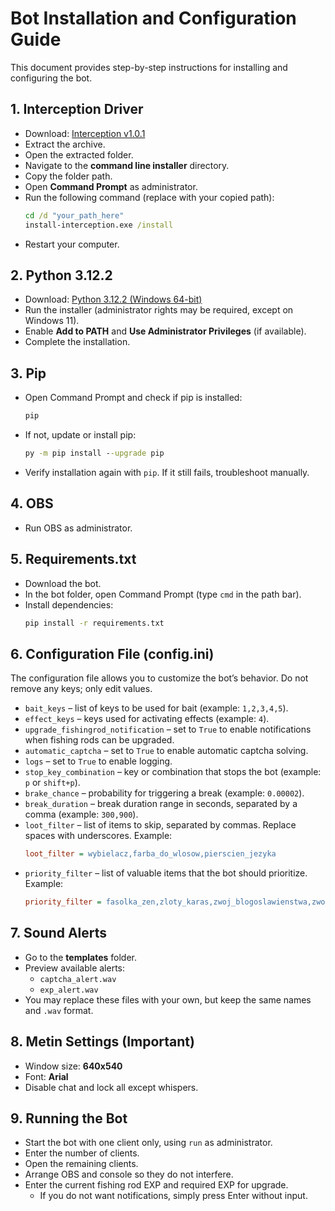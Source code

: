 # Bot Installation and Configuration Guide

This document provides step-by-step instructions for installing and configuring the bot.

## 1. Interception Driver
- Download: [Interception v1.0.1](https://github.com/oblitum/Interception/releases/download/v1.0.1/Interception.zip)  
- Extract the archive.  
- Open the extracted folder.  
- Navigate to the **command line installer** directory.  
- Copy the folder path.  
- Open **Command Prompt** as administrator.  
- Run the following command (replace with your copied path):  
  ```cmd
  cd /d "your_path_here"
  install-interception.exe /install
  ```  
- Restart your computer.

## 2. Python 3.12.2
- Download: [Python 3.12.2 (Windows 64-bit)](https://www.python.org/ftp/python/3.12.2/python-3.12.2-amd64.exe)  
- Run the installer (administrator rights may be required, except on Windows 11).  
- Enable **Add to PATH** and **Use Administrator Privileges** (if available).  
- Complete the installation.

## 3. Pip
- Open Command Prompt and check if pip is installed:  
  ```cmd
  pip
  ```
- If not, update or install pip:  
  ```cmd
  py -m pip install --upgrade pip
  ```
- Verify installation again with `pip`. If it still fails, troubleshoot manually.

## 4. OBS
- Run OBS as administrator.

## 5. Requirements.txt
- Download the bot.  
- In the bot folder, open Command Prompt (type `cmd` in the path bar).  
- Install dependencies:  
  ```cmd
  pip install -r requirements.txt
  ```

## 6. Configuration File (config.ini)
The configuration file allows you to customize the bot’s behavior. Do not remove any keys; only edit values.

- `bait_keys` – list of keys to be used for bait (example: `1,2,3,4,5`).  
- `effect_keys` – keys used for activating effects (example: `4`).  
- `upgrade_fishingrod_notification` – set to `True` to enable notifications when fishing rods can be upgraded.  
- `automatic_captcha` – set to `True` to enable automatic captcha solving.  
- `logs` – set to `True` to enable logging.  
- `stop_key_combination` – key or combination that stops the bot (example: `p` or `shift+p`).  
- `brake_chance` – probability for triggering a break (example: `0.00002`).  
- `break_duration` – break duration range in seconds, separated by a comma (example: `300,900`).  
- `loot_filter` – list of items to skip, separated by commas. Replace spaces with underscores. Example:
  ```ini
  loot_filter = wybielacz,farba_do_wlosow,pierscien_jezyka
  ```
- `priority_filter` – list of valuable items that the bot should prioritize. Example:
  ``` ini
  priority_filter = fasolka_zen,zloty_karas,zwoj_blogoslawienstwa,zwoj_boga_smokow,zwoj_egzorcyzmu,rada_pustelnika,ekstraktor_skaz,magiczny_metal,kamien_kowala)
  ```

## 7. Sound Alerts
- Go to the **templates** folder.  
- Preview available alerts:  
  - `captcha_alert.wav`  
  - `exp_alert.wav`  
- You may replace these files with your own, but keep the same names and `.wav` format.

## 8. Metin Settings (Important)
- Window size: **640x540**  
- Font: **Arial**  
- Disable chat and lock all except whispers.

## 9. Running the Bot
- Start the bot with one client only, using `run` as administrator.  
- Enter the number of clients.  
- Open the remaining clients.  
- Arrange OBS and console so they do not interfere.  
- Enter the current fishing rod EXP and required EXP for upgrade.  
  - If you do not want notifications, simply press Enter without input.
